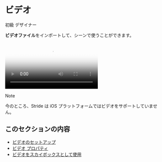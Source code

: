 # ビデオ
<!--
# Video
-->

<span class="label label-doc-level">初級</span>
<span class="label label-doc-audience">デザイナー</span>
<!--
<span class="label label-doc-level">Beginner</span>
<span class="label label-doc-audience">Designer</span>
-->

**ビデオファイル**をインポートして、シーンで使うことができます。
<!--
You can import **video files** and use them in your scenes.
-->

<p>
<video autoplay loop class="responsive-video" poster="media/video-thumbnail.jpg">
   <source src="media/video-in-game.mp4" type="video/mp4">
</video>
</p>

>[!Note]
>今のところ、Stride は iOS プラットフォームではビデオをサポートしていません。

<!--
>[!Note]
>Currently, Stride doesn't support video on iOS platforms.
-->

## このセクションの内容
<!--
## In this section
-->

* [ビデオのセットアップ](set-up-a-video.md)
* [ビデオ プロパティ](video-properties.md)
* [ビデオをスカイボックスとして使用](use-a-video-as-a-skybox.md)

<!--
* [Set up a video](set-up-a-video.md)
* [Video properties](video-properties.md)
* [Use a video as a skybox](use-a-video-as-a-skybox.md)
-->
